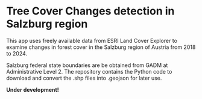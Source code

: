 # Tree Cover Changes detection in Salzburg region

This app uses freely available data from ESRI Land Cover Explorer to examine changes in forest cover in the Salzburg region of Austria from 2018 to 2024.

Salzburg federal state boundaries are be obtained from GADM at Administrative Level 2. The repository contains the Python code to download and convert the .shp files into .geojson for later use. 

**Under development!**

